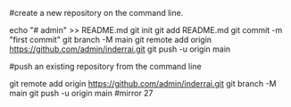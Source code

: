#create a new repository on the command line.

echo "# admin" >> README.md
git init
git add README.md
git commit -m "first commit"
git branch -M main
git remote add origin https://github.com/admin/inderrai.git
git push -u origin main

#push an existing repository from the command line

git remote add origin https://github.com/admin/inderrai.git
git branch -M main
git push -u origin main
#mirror 27
